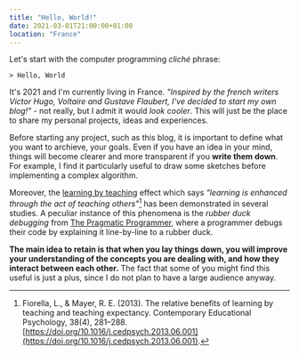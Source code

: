 ```yaml
---
title: "Hello, World!"
date: 2021-03-01T21:00:00+01:00
location: "France"
---
```


Let's start with the computer programming *cliché* phrase:

`> Hello, World`

It's 2021 and I'm currently living in France. *"Inspired by the french writers Victor Hugo, Voltaire and Gustave Flaubert, I've decided to start my own blog!"* - not really, but I admit it would *look cooler*. This will just be the place to share my personal projects, ideas and experiences.

Before starting any project, such as this blog, it is important to define what you want to archieve, your goals. Even if you have an idea in your mind, things will become clearer and more transparent if you **write them down**. For example, I find it particularly useful to draw some sketches before implementing a complex algorithm.

Moreover, the [learning by teaching](https://digest.bps.org.uk/2018/05/04/learning-by-teaching-others-is-extremely-effective-a-new-study-tested-a-key-reason-why/) effect which says *"learning is enhanced through the act of teaching others"*[^1] has been demonstrated in several studies. A peculiar instance of this phenomena is the *rubber duck debugging* from [The Pragmatic Programmer](https://en.wikipedia.org/wiki/The_Pragmatic_Programmer), where a programmer debugs their code by explaining it line-by-line to a rubber duck.

**The main idea to retain is that when you lay things down, you will improve your understanding of the concepts you are dealing with, and how they interact between each other.** The fact that some of you might find this useful is just a plus, since I do not plan to have a large audience anyway.

[^1]: Fiorella, L., & Mayer, R. E. (2013). The relative benefits of learning by teaching and teaching expectancy. Contemporary Educational Psychology, 38(4), 281–288. [https://doi.org/10.1016/j.cedpsych.2013.06.001](https://doi.org/10.1016/j.cedpsych.2013.06.001).